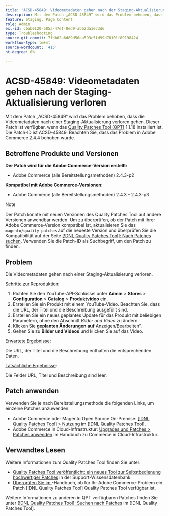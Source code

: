 ```yaml
---
title: 'ACSD-45849: Videometadaten gehen nach der Staging-Aktualisierung verloren'
description: Mit dem Patch „ACSD-45849“ wird das Problem behoben, dass die Videometadaten nach einer Staging-Aktualisierung verloren gehen. Dieser Patch ist verfügbar, wenn das [Quality Patches Tool (QPT)](https://experienceleague.adobe.com/de/docs/commerce-operations/tools/quality-patches-tool/quality-patches-tool-to-self-serve-quality-patches) 1.1.18 installiert ist. Die Patch-ID ist ACSD-45849. Beachten Sie, dass das Problem in Adobe Commerce 2.4.4 behoben wurde.
feature: Staging, Page Content
role: Admin
exl-id: cbab0120-585a-47ef-8ed9-abb2da1ec3d6
type: Troubleshooting
source-git-commit: 7fdb02a6d89d50ea593c5fd99d78101f89198424
workflow-type: tm+mt
source-wordcount: '415'
ht-degree: 0%

---
```


# ACSD-45849: Videometadaten gehen nach der Staging-Aktualisierung verloren

Mit dem Patch „ACSD-45849“ wird das Problem behoben, dass die Videometadaten nach einer Staging-Aktualisierung verloren gehen. Dieser Patch ist verfügbar, wenn das [Quality Patches Tool (QPT)](https://experienceleague.adobe.com/de/docs/commerce-operations/tools/quality-patches-tool/quality-patches-tool-to-self-serve-quality-patches) 1.1.18 installiert ist. Die Patch-ID ist ACSD-45849. Beachten Sie, dass das Problem in Adobe Commerce 2.4.4 behoben wurde.

## Betroffene Produkte und Versionen

**Der Patch wird für die Adobe Commerce-Version erstellt:**

* Adobe Commerce (alle Bereitstellungsmethoden) 2.4.3-p2

**Kompatibel mit Adobe Commerce-Versionen:**

* Adobe Commerce (alle Bereitstellungsmethoden) 2.4.3 - 2.4.3-p3

>[!NOTE]
>
>Der Patch könnte mit neuen Versionen des Quality Patches Tool auf andere Versionen anwendbar werden. Um zu überprüfen, ob der Patch mit Ihrer Adobe Commerce-Version kompatibel ist, aktualisieren Sie das `magento/quality-patches` auf die neueste Version und überprüfen Sie die Kompatibilität auf der Seite [[!DNL Quality Patches Tool]: Nach Patches suchen](https://experienceleague.adobe.com/de/docs/commerce-operations/tools/quality-patches-tool/quality-patches-tool-to-self-serve-quality-patches). Verwenden Sie die Patch-ID als Suchbegriff, um den Patch zu finden.

## Problem

Die Videometadaten gehen nach einer Staging-Aktualisierung verloren.

<u>Schritte zur Reproduktion</u>:

1. Richten Sie den YouTube-API-Schlüssel unter **Admin** > **Stores** > **Configuration** > **Catalog** > **Produktvideo** ein.
1. Erstellen Sie ein Produkt mit einem YouTube-Video. Beachten Sie, dass die URL, der Titel und die Beschreibung ausgefüllt sind.
1. Erstellen Sie ein neues geplantes Update für das Produkt mit beliebigen Parametern, ohne den Abschnitt *Bilder und Video* zu ändern.
1. Klicken Sie **geplanten Änderungen auf** Anzeigen/Bearbeiten“.
1. Gehen Sie zu **Bilder und Videos** und klicken Sie auf das Video.

<u>Erwartete Ergebnisse</u>:

Die URL, der Titel und die Beschreibung enthalten die entsprechenden Daten.

<u>Tatsächliche Ergebnisse</u>:

Die Felder URL, Titel und Beschreibung sind leer.

## Patch anwenden

Verwenden Sie je nach Bereitstellungsmethode die folgenden Links, um einzelne Patches anzuwenden:

* Adobe Commerce oder Magento Open Source On-Premise: [[!DNL Quality Patches Tool] > Nutzung](/help/tools/quality-patches-tool/usage.md) im [!DNL Quality Patches Tool].
* Adobe Commerce in Cloud-Infrastruktur: [Upgrades und Patches > Patches anwenden](https://experienceleague.adobe.com/docs/commerce-cloud-service/user-guide/develop/upgrade/apply-patches.html?lang=de) im Handbuch zu Commerce in Cloud-Infrastruktur.

## Verwandtes Lesen

Weitere Informationen zum Quality Patches Tool finden Sie unter:

* [Quality Patches Tool veröffentlicht: ein neues Tool zur Selbstbedienung hochwertiger Patches](https://experienceleague.adobe.com/de/docs/commerce-operations/tools/quality-patches-tool/quality-patches-tool-to-self-serve-quality-patches) in der Support-Wissensdatenbank.
* [Überprüfen Sie im &#x200B;](/help/tools/quality-patches-tool/patches-available-in-qpt/check-patch-for-magento-issue-with-magento-quality-patches.md)-Handbuch, ob für Ihr Adobe Commerce-Problem ein Patch [!DNL Quality Patches Tool] Quality Patches Tool verfügbar ist.

Weitere Informationen zu anderen in QPT verfügbaren Patches finden Sie unter [[!DNL Quality Patches Tool]: Suchen nach Patches](https://experienceleague.adobe.com/tools/commerce-quality-patches/index.html?lang=de) im [!DNL Quality Patches Tool].
